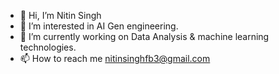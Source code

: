 - 👋 Hi, I’m Nitin Singh
- 👀 I’m interested in AI Gen engineering.
- 🌱 I’m currently working on Data Analysis & machine learning technologies.
- 📫 How to reach me nitinsinghfb3@gmail.com

<!---
nitinsingh33/nitinsingh33 is a ✨ special ✨ repository because its `README.md` (this file) appears on your GitHub profile.
You can click the Preview link to take a look at your changes.
--->
